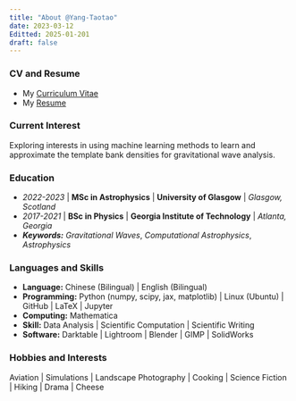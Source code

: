 ```yaml
---
title: "About @Yang-Taotao"
date: 2023-03-12
Editted: 2025-01-201
draft: false
---
```

### CV and Resume

- My [Curriculum Vitae](/documents/CV_TYang.pdf)
- My [Resume](/documents/Resume_TYang.pdf)

### Current Interest

Exploring interests in using machine learning methods to learn and approximate the template bank densities for gravitational wave analysis.

### Education

- *2022-2023* | **MSc in Astrophysics** | **University of Glasgow** | *Glasgow, Scotland*
- *2017-2021* | **BSc in Physics** | **Georgia Institute of Technology** | *Atlanta, Georgia*
- ***Keywords:*** *Gravitational Waves*, *Computational Astrophysics*, *Astrophysics*

### Languages and Skills

- **Language:** Chinese (Bilingual) | English (Bilingual)
- **Programming:** Python (numpy, scipy, jax, matplotlib) | Linux (Ubuntu) | GitHub | LaTeX | Jupyter
- **Computing:** Mathematica
- **Skill:** Data Analysis | Scientific Computation | Scientific Writing
- **Software:** Darktable | Lightroom | Blender | GIMP | SolidWorks

### Hobbies and Interests

Aviation | Simulations | Landscape Photography | Cooking | Science Fiction | Hiking | Drama | Cheese
